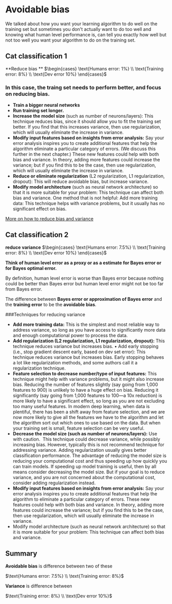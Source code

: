 # Avoidable bias

We talked about how you want your learning algorithm to do well on the training set but sometimes you don't actually want to do too well and knowing what human level performance is, can tell you exactly how well but not too well you want your algorithm to do on the training set.

**Cat classification 1**
--
**Reduce bias ** $\begin{cases}
\text{Humans error: 1%} \\
\text{Training error: 8%} \\
\text{Dev error 10%}
\end{cases}$


### In this case, the traing set needs to perform better, and focus on **reducing bias**.
* **Train a bigger neural networks**
* **Run training set longer.**
* **Increase the model size** ​(such as number of neurons/layers): This technique reduces bias, since it should allow you to fit the training set better. If you find that this increases variance, then use regularization, which will usually eliminate the increase in variance.
* **Modify input features based on insights from error analysis​:** Say your error analysis inspires you to create additional features that help the algorithm eliminate a particular category of errors. (We discuss this further in the next chapter.) These new features could help with both bias and variance. In theory, adding more features could increase the variance; but if you find this to be the case, then use regularization, which will usually eliminate the increase in variance.
* **Reduce or eliminate regularization**​ (L2 regularization, L1 regularization, dropout): This will reduce avoidable bias, but increase variance.
* **Modify model architecture**​ (such as neural network architecture) so that it is more suitable for your problem: This technique can affect both bias and variance.
One method that is not helpful:
Add more training data​: This technique helps with variance problems, but it usually has no significant effect on bias.

[More on how to reduce bias and variance](https://stomioka.github.io/deeplearning/docs/029-basic-recipe-ml.html)

**Cat classification 2**
---
**reduce variance** $\begin{cases}
\text{Humans error: 7.5%} \\
\text{Training error: 8%} \\
\text{Dev error 10%}
\end{cases}$

**Think of human level error as a proxy or as a estimate for Bayes error or for Bayes optimal error.**

  By definition, human level error is worse than Bayes error because nothing could be better than Bayes error but human level error might not be too far from Bayes error.

The difference between **Bayes error or approximation of Bayes error** and the **training error** to be the **avoidable bias**.

###Techniques for reducing variance
* **Add more training data​:** This is the simplest and most reliable way to address variance, so long as you have access to significantly more data and enough computational power to process the data.
* **Add regularization​ (L2 regularization, L1 regularization, dropout):** This technique reduces variance but increases bias.  • Add early stopping​ (i.e., stop gradient descent early, based on dev set error): This technique reduces variance but increases bias. Early stopping behaves a lot like regularization methods, and some authors call it a regularization technique.
* **Feature selection to decrease number/type of input features:**​ This technique might help with variance problems, but it might also increase bias. Reducing the number of features slightly (say going from 1,000 features to 900) is unlikely to have a huge effect on bias. Reducing it significantly (say going from 1,000 features to 100—a 10x reduction) is more likely to have a significant effect, so long as you are not excluding too many useful features. In modern deep learning, when data is plentiful, there has been a shift away from feature selection, and we are now more likely to give all the features we have to the algorithm and let the algorithm sort out which ones to use based on the data. But when your training set is small, feature selection can be very useful.
* **Decrease the model size ​(such as number of neurons/layers):** ​Use with caution.
​ This technique could decrease variance, while possibly increasing bias. However, typically this is not recommend technique for addressing variance. Adding regularization usually gives better classification performance. The advantage of reducing the model size is reducing your computational cost and thus speeding up how quickly you can train models. If speeding up model training is useful, then by all means consider decreasing the model size. But if your goal is to reduce variance, and you are not concerned about the computational cost, consider adding regularization instead.
* **Modify input features based on insights from error analysis​:** Say your error analysis inspires you to create additional features that help the algorithm to eliminate a particular category of errors. These new features could help with both bias and variance. In theory, adding more features could increase the variance; but if you find this to be the case, then use regularization, which will usually eliminate the increase in variance.
* Modify model architecture​ (such as neural network architecture) so that it is more suitable for your problem: This technique can affect both bias and variance.

## Summary
**Avoidable bias** is difference between two of these

$\text{Humans error: 7.5%} \\
\text{Training error: 8%}$

**Variance** is difference between

$\text{Training error: 8%} \\
\text{Dev error 10%}$
